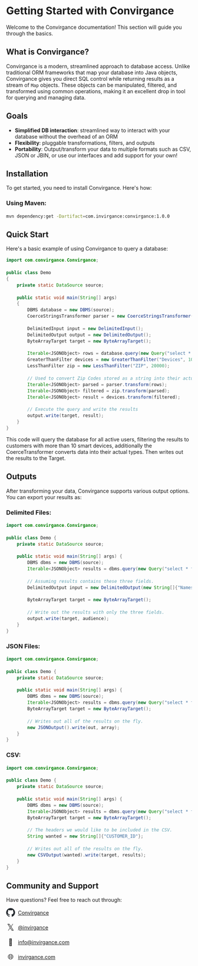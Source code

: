 # Getting Started with Convirgance

Welcome to the Convirgance documentation! This section will guide you through the basics.

## What is Convirgance?

Convirgance is a modern, streamlined approach to database access. Unlike traditional ORM frameworks that map your database into Java objects, Convirgance gives you direct SQL control while returning results as a stream of `Map` objects. These objects can be manipulated, filtered, and transformed using common operations, making it an excellent drop in tool for querying and managing data.

## Goals

- **Simplified DB interaction**: streamlined way to interact with your database without the overhead of an ORM
- **Flexibility**: pluggable transformations, filters, and outputs
- **Portability**: Output/transform your data to multiple formats such as CSV, JSON or JBIN, or use our interfaces and add support for your own!

## Installation

To get started, you need to install Convirgance. Here's how:

### Using Maven:

```bash
mvn dependency:get -Dartifact=com.invirgance:convirgance:1.0.0
```

## Quick Start

Here's a basic example of using Convirgance to query a database:

```java
import com.convirgance.Convirgance;

public class Demo
{
    private static DataSource source;

    public static void main(String[] args)
    {
        DBMS database = new DBMS(source);
        CoerceStringsTransformer parser = new CoerceStringsTransformer();

        DelimitedInput input = new DelimitedInput();
        DelimitedOutput output = new DelimitedOutput();
        ByteArrayTarget target = new ByteArrayTarget();

        Iterable<JSONObject> rows = database.query(new Query("select * from CUSTOMER"));
        GreaterThanFilter devices = new GreaterThanFilter("Devices", 10);
        LessThanFilter zip = new LessThanFilter("ZIP", 20000);

        // Used to convert Zip Codes stored as a string into their actual type (int).
        Iterable<JSONObject> parsed = parser.transform(rows);
        Iterable<JSONObject> filtered = zip.transform(parsed);
        Iterable<JSONObject> result = devices.transform(filtered);

        // Execute the query and write the results
        output.write(target, result);
    }
}
```

This code will query the database for all active users, filtering the results to customers with more than 10 smart devices, additionally the CoerceTransformer converts data into their actual types. Then writes out the results to the Target.

## Outputs

After transforming your data, Convirgance supports various output options. You can export your results as:

### Delimited Files:

```java
import com.convirgance.Convirgance;

public class Demo {
    private static DataSource source;

    public static void main(String[] args) {
        DBMS dbms = new DBMS(source);
        Iterable<JSONObject> results = dbms.query(new Query("select * from CUSTOMER"));

        // Assuming results contains these three fields.
        DelimitedOutput input = new DelimitedOutput(new String[]{"Names", "Device Count", "Dependents"});

        ByteArrayTarget target = new ByteArrayTarget();

        // Write out the results with only the three fields.
        output.write(target, audience);
    }
}
```

### JSON Files:

```java
import com.convirgance.Convirgance;

public class Demo {
    private static DataSource source;

    public static void main(String[] args) {
        DBMS dbms = new DBMS(source);
        Iterable<JSONObject> results = dbms.query(new Query("select * from CUSTOMER"));
        ByteArrayTarget target = new ByteArrayTarget();

        // Writes out all of the results on the fly.
        new JSONOutput().write(out, array);
    }
}
```

### CSV:

```java
import com.convirgance.Convirgance;

public class Demo {
    private static DataSource source;

    public static void main(String[] args) {
        DBMS dbms = new DBMS(source);
        Iterable<JSONObject> results = dbms.query(new Query("select * from CUSTOMER"));
        ByteArrayTarget target = new ByteArrayTarget();

        // The headers we would like to be included in the CSV.
        String wanted = new String[]{"CUSTOMER_ID"};

        // Writes out all of the results on the fly.
        new CSVOutput(wanted).write(target, results);
    }
}
```

## Community and Support

Have questions? Feel free to reach out through:

<div style="display: flex; align-items: center; gap: 8px; margin-bottom: 16px">
 <img src="./images/github.png" width="24" height="24" style="display: flex; align-items: center; justify-content: center;">
 <a href="https://github.com/InvirganceOpenSource/convirgance">Convirgance</a>
</div>

<div style="display: flex; align-items: center; gap: 8px; margin-bottom: 16px">
  <span style="display: flex; align-items: center; justify-content: center; font-size:24px; width: 24px; height: 24px">𝕏</span>
  <a href="https://x.com/Invirgance">@invirgance</a>
</div>

<div style="display: flex; align-items: center; gap: 8px; margin-bottom: 16px">
  <span style="display: flex; align-items: center; justify-content: center; font-size:18px;width: 24px; height: 24px">💌</span>
  <a href="mailto:info@invirgance.com">info@invirgance.com</a>
</div>

<div style="display: flex; align-items: center; gap: 8px; margin-bottom: 16px">
  <span style="display: flex; align-items: center; justify-content: center;font-size:20px; width: 24px; height: 24px">🌐</span>
  <a href="https://invirgance.com">invirgance.com</a>
</div>
